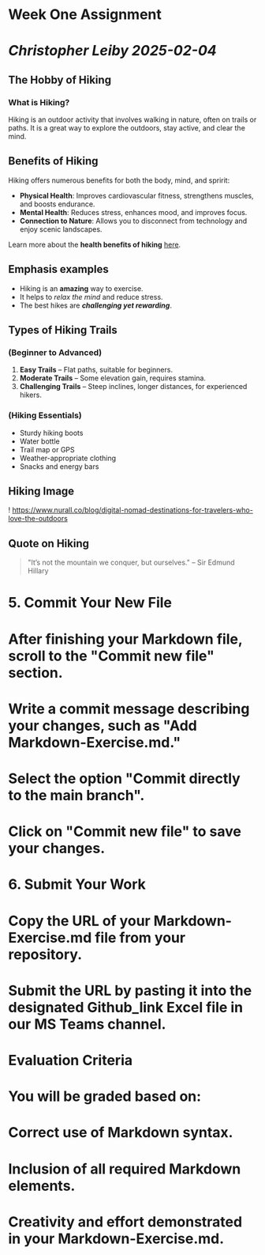 # Week One Assignment
# *Christopher Leiby 2025-02-04*  

## The Hobby of Hiking  

### What is Hiking?  
Hiking is an outdoor activity that involves walking in nature, often on trails or paths. It is a great way to explore the outdoors, stay active, and clear the mind.  

## Benefits of Hiking 
Hiking offers numerous benefits for both the body, mind, and spririt:  

- **Physical Health**: Improves cardiovascular fitness, strengthens muscles, and boosts endurance.  
- **Mental Health**: Reduces stress, enhances mood, and improves focus.  
- **Connection to Nature**: Allows you to disconnect from technology and enjoy scenic landscapes.  

Learn more about the **health benefits of hiking** [here](https://americanhiking.org/resources/health-benefits-of-hiking/).  

## Emphasis examples   
- Hiking is an **amazing** way to exercise.  
- It helps to *relax the mind* and reduce stress.  
- The best hikes are ***challenging yet rewarding***.  

## Types of Hiking Trails  
### (Beginner to Advanced)  
1. **Easy Trails** – Flat paths, suitable for beginners.  
2. **Moderate Trails** – Some elevation gain, requires stamina.  
3. **Challenging Trails** – Steep inclines, longer distances, for experienced hikers.  

### (Hiking Essentials)  
- Sturdy hiking boots  
- Water bottle  
- Trail map or GPS  
- Weather-appropriate clothing  
- Snacks and energy bars  

## Hiking Image  
! https://www.nurall.co/blog/digital-nomad-destinations-for-travelers-who-love-the-outdoors

## Quote on Hiking  
> "It’s not the mountain we conquer, but ourselves." – Sir Edmund Hillary  


# 5. Commit Your New File
# After finishing your Markdown file, scroll to the "Commit new file" section.
# Write a commit message describing your changes, such as "Add Markdown-Exercise.md."
# Select the option "Commit directly to the main branch".
# Click on "Commit new file" to save your changes.
# 6. Submit Your Work
# Copy the URL of your Markdown-Exercise.md file from your repository.
# Submit the URL by pasting it into the designated Github_link Excel file in our MS Teams channel.
# Evaluation Criteria
# You will be graded based on:

# Correct use of Markdown syntax.
# Inclusion of all required Markdown elements.
# Creativity and effort demonstrated in your Markdown-Exercise.md.
